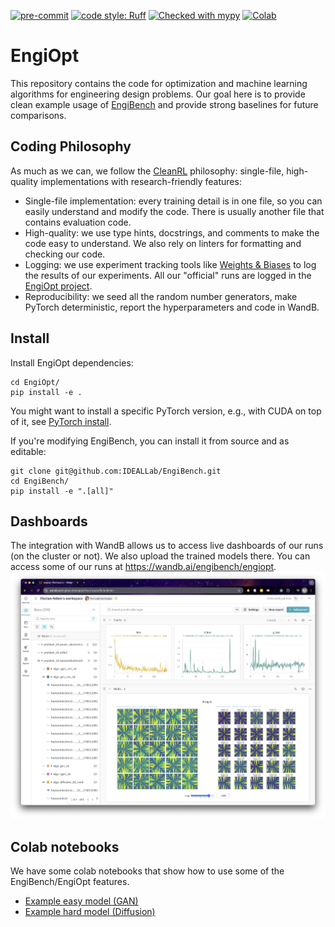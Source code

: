 [![pre-commit](https://img.shields.io/badge/pre--commit-enabled-brightgreen?logo=pre-commit&logoColor=white)](https://pre-commit.com/)
[![code style: Ruff](
    https://img.shields.io/endpoint?url=https://raw.githubusercontent.com/astral-sh/ruff/main/assets/badge/v2.json)](
    https://github.com/astral-sh/ruff)
[![Checked with mypy](http://www.mypy-lang.org/static/mypy_badge.svg)](http://mypy-lang.org/)
[![Colab](https://colab.research.google.com/assets/colab-badge.svg)](https://colab.research.google.com/github/IDEALLab/EngiOpt/blob/main/example_easy_model.ipynb)

# EngiOpt

This repository contains the code for optimization and machine learning algorithms for engineering design problems. Our goal here is to provide clean example usage of [EngiBench](https://github.com/IDEALLab/EngiBench) and provide strong baselines for future comparisons.

## Coding Philosophy
As much as we can, we follow the [CleanRL](https://github.com/vwxyzjn/cleanrl) philosophy: single-file, high-quality implementations with research-friendly features:
* Single-file implementation: every training detail is in one file, so you can easily understand and modify the code. There is usually another file that contains evaluation code.
* High-quality: we use type hints, docstrings, and comments to make the code easy to understand. We also rely on linters for formatting and checking our code.
* Logging: we use experiment tracking tools like [Weights & Biases](https://wandb.ai/site) to log the results of our experiments. All our "official" runs are logged in the [EngiOpt project](https://wandb.ai/engibench/engiopt).
* Reproducibility: we seed all the random number generators, make PyTorch deterministic, report the hyperparameters and code in WandB.

## Install
Install EngiOpt dependencies:
```
cd EngiOpt/
pip install -e .
```

You might want to install a specific PyTorch version, e.g., with CUDA on top of it, see [PyTorch install](https://pytorch.org/get-started/locally/).

If you're modifying EngiBench, you can install it from source and as editable:
```
git clone git@github.com:IDEALLab/EngiBench.git
cd EngiBench/
pip install -e ".[all]"
```

## Dashboards
The integration with WandB allows us to access live dashboards of our runs (on the cluster or not). We also upload the trained models there. You can access some of our runs at https://wandb.ai/engibench/engiopt.
<img src="imgs/wandb_dashboard.png" alt="WandB dashboards"/>

## Colab notebooks
We have some colab notebooks that show how to use some of the EngiBench/EngiOpt features.
* [Example easy model (GAN)](https://colab.research.google.com/github/IDEALLab/EngiOpt/blob/main/example_easy_model.ipynb)
* [Example hard model (Diffusion)](https://colab.research.google.com/github/IDEALLab/EngiOpt/blob/main/example_hard_model.ipynb)
